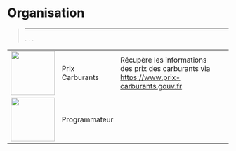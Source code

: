
# Organisation


>****
>. . .
> [](https://market.jeedom.com/index.php?v=d&p=market&type=plugin&categorie=organization) 


| | | | |
|--- | --- | --- | ---|
|<img src="prixcarburants/prixcarburants_icon.png" class="pluginLogo" width="100" />|Prix Carburants|Récupère les informations des prix des carburants via https://www.prix-carburants.gouv.fr|[](https://floman321.github.io/prixcarburants/de_DE/)<br/>[](https://market.jeedom.com/index.php?v=d&p=market_display&id=3984)<br/>[](https://floman321.github.io/prixcarburants/de_DE/changelog)|
|<img src="programmateur/programmateur_icon.png" class="pluginLogo" width="100" />|Programmateur||[](https://caelion.github.io/jeedom-plugins-documentation/Programmateur/de_DE/)<br/>[](https://market.jeedom.com/index.php?v=d&p=market_display&id=3942)<br/>[](https://caelion.github.io/jeedom-plugins-documentation/Programmateur/de_DE/changelog)|
